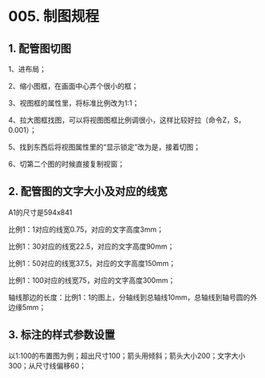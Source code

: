 # 005. 制图规程

## 1. 配管图切图
1、进布局；

2、缩小图框，在画面中心弄个很小的框；

3、视图框的属性里，将标准比例改为1:1；

4、拉大图框找图，可以将视图图框比例调很小，这样比较好拉（命令Z，S，0.001）；

5、找到东西后将视图属性里的“显示锁定”改为是，接着切图；

6、切第二个图的时候直接复制视窗；

## 2. 配管图的文字大小及对应的线宽
A1的尺寸是594x841

比例1：1对应的线宽0.75，对应的文字高度3mm；

比例1：30对应的线宽22.5，对应的文字高度90mm；

比例1：50对应的线宽37.5，对应的文字高度150mm；

比例1：100对应的线宽75，对应的文字高度300mm；

轴线那边的长度：比例1：1的图上，分轴线到总轴线10mm，总轴线到轴号圆的外边缘5mm；

## 3. 标注的样式参数设置
以1:100的布置图为例；超出尺寸100；箭头用倾斜；箭头大小200；文字大小300；从尺寸线偏移60；